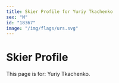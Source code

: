 ```yaml
---
title: Skier Profile for Yuriy Tkachenko
sex: "M"
id: "18367"
image: "/img/flags/urs.svg" 
---
```


# Skier Profile

This page is for: Yuriy Tkachenko.
    